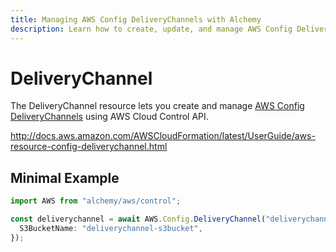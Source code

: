 ```yaml
---
title: Managing AWS Config DeliveryChannels with Alchemy
description: Learn how to create, update, and manage AWS Config DeliveryChannels using Alchemy Cloud Control.
---
```


# DeliveryChannel

The DeliveryChannel resource lets you create and manage [AWS Config DeliveryChannels](https://docs.aws.amazon.com/config/latest/userguide/) using AWS Cloud Control API.

http://docs.aws.amazon.com/AWSCloudFormation/latest/UserGuide/aws-resource-config-deliverychannel.html

## Minimal Example

```ts
import AWS from "alchemy/aws/control";

const deliverychannel = await AWS.Config.DeliveryChannel("deliverychannel-example", {
  S3BucketName: "deliverychannel-s3bucket",
});
```

